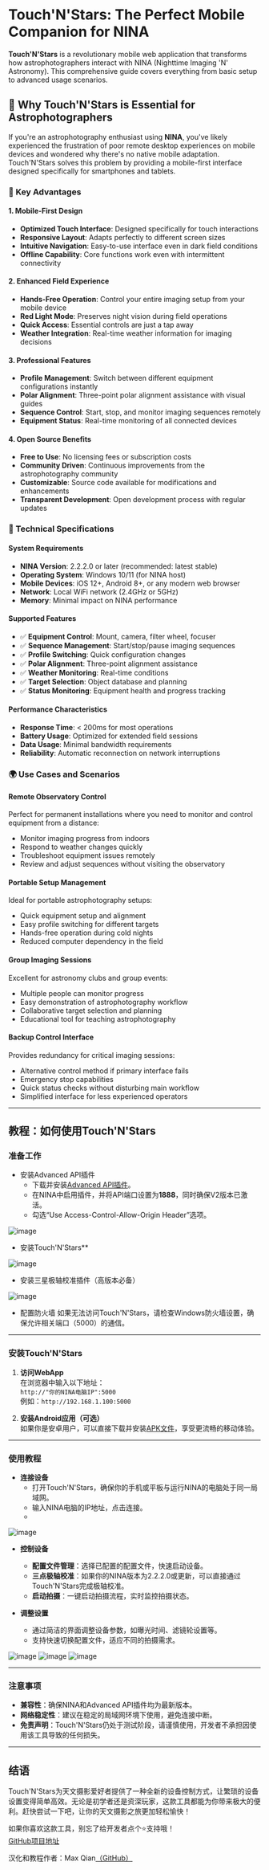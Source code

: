 # Touch'N'Stars: The Perfect Mobile Companion for NINA

**Touch'N'Stars** is a revolutionary mobile web application that transforms how astrophotographers interact with NINA (Nighttime Imaging 'N' Astronomy). This comprehensive guide covers everything from basic setup to advanced usage scenarios.

## 🌟 Why Touch'N'Stars is Essential for Astrophotographers

If you're an astrophotography enthusiast using **NINA**, you've likely experienced the frustration of poor remote desktop experiences on mobile devices and wondered why there's no native mobile adaptation. Touch'N'Stars solves this problem by providing a mobile-first interface designed specifically for smartphones and tablets.

### 🎯 Key Advantages

#### 1. **Mobile-First Design**
- **Optimized Touch Interface**: Designed specifically for touch interactions
- **Responsive Layout**: Adapts perfectly to different screen sizes
- **Intuitive Navigation**: Easy-to-use interface even in dark field conditions
- **Offline Capability**: Core functions work even with intermittent connectivity

#### 2. **Enhanced Field Experience**
- **Hands-Free Operation**: Control your entire imaging setup from your mobile device
- **Red Light Mode**: Preserves night vision during field operations
- **Quick Access**: Essential controls are just a tap away
- **Weather Integration**: Real-time weather information for imaging decisions

#### 3. **Professional Features**
- **Profile Management**: Switch between different equipment configurations instantly
- **Polar Alignment**: Three-point polar alignment assistance with visual guides
- **Sequence Control**: Start, stop, and monitor imaging sequences remotely
- **Equipment Status**: Real-time monitoring of all connected devices

#### 4. **Open Source Benefits**
- **Free to Use**: No licensing fees or subscription costs
- **Community Driven**: Continuous improvements from the astrophotography community
- **Customizable**: Source code available for modifications and enhancements
- **Transparent Development**: Open development process with regular updates

### 🔧 Technical Specifications

#### System Requirements
- **NINA Version**: 2.2.2.0 or later (recommended: latest stable)
- **Operating System**: Windows 10/11 (for NINA host)
- **Mobile Devices**: iOS 12+, Android 8+, or any modern web browser
- **Network**: Local WiFi network (2.4GHz or 5GHz)
- **Memory**: Minimal impact on NINA performance

#### Supported Features
- ✅ **Equipment Control**: Mount, camera, filter wheel, focuser
- ✅ **Sequence Management**: Start/stop/pause imaging sequences
- ✅ **Profile Switching**: Quick configuration changes
- ✅ **Polar Alignment**: Three-point alignment assistance
- ✅ **Weather Monitoring**: Real-time conditions
- ✅ **Target Selection**: Object database and planning
- ✅ **Status Monitoring**: Equipment health and progress tracking

#### Performance Characteristics
- **Response Time**: < 200ms for most operations
- **Battery Usage**: Optimized for extended field sessions
- **Data Usage**: Minimal bandwidth requirements
- **Reliability**: Automatic reconnection on network interruptions

### 🌍 Use Cases and Scenarios

#### **Remote Observatory Control**
Perfect for permanent installations where you need to monitor and control equipment from a distance:
- Monitor imaging progress from indoors
- Respond to weather changes quickly
- Troubleshoot equipment issues remotely
- Review and adjust sequences without visiting the observatory

#### **Portable Setup Management**
Ideal for portable astrophotography setups:
- Quick equipment setup and alignment
- Easy profile switching for different targets
- Hands-free operation during cold nights
- Reduced computer dependency in the field

#### **Group Imaging Sessions**
Excellent for astronomy clubs and group events:
- Multiple people can monitor progress
- Easy demonstration of astrophotography workflow
- Collaborative target selection and planning
- Educational tool for teaching astrophotography

#### **Backup Control Interface**
Provides redundancy for critical imaging sessions:
- Alternative control method if primary interface fails
- Emergency stop capabilities
- Quick status checks without disturbing main workflow
- Simplified interface for less experienced operators

---

## 教程：如何使用Touch'N'Stars

### 准备工作

+ 安装Advanced API插件
  + 下载并安装[Advanced API插件](https://github.com/Touch-N-Stars/N.I.N.A-Plugin-for-Touch-N-Stars)。
  + 在NINA中启用插件，并将API端口设置为**1888**，同时确保V2版本已激活。
  + 勾选“Use Access-Control-Allow-Origin Header”选项。

![image](./plugin1.png)

+ 安装Touch'N'Stars**
  
![image](./plugin3.png)

+ 安装三星极轴校准插件（高版本必备）

![image](./plugin2.png)

+ 配置防火墙
   如果无法访问Touch'N'Stars，请检查Windows防火墙设置，确保允许相关端口（5000）的通信。

---

### 安装Touch'N'Stars

1. **访问WebApp**  
   在浏览器中输入以下地址：  
   `http://"你的NINA电脑IP":5000`  
   例如：`http://192.168.1.100:5000`

2. **安装Android应用（可选）**  
   如果你是安卓用户，可以直接下载并安装[APK文件](https://github.com/Touch-N-Stars/Touch-N-Stars/releases)，享受更流畅的移动体验。

---

### 使用教程

+ **连接设备**  
  + 打开Touch'N'Stars，确保你的手机或平板与运行NINA的电脑处于同一局域网。
  + 输入NINA电脑的IP地址，点击连接。
  +

![image](app1.jpg)

+ **控制设备**  
  + **配置文件管理**：选择已配置的配置文件，快速启动设备。
  + **三点极轴校准**：如果你的NINA版本为2.2.2.0或更新，可以直接通过Touch'N'Stars完成极轴校准。
  + **启动拍摄**：一键启动拍摄流程，实时监控拍摄状态。

+ **调整设置**  
  + 通过简洁的界面调整设备参数，如曝光时间、滤镜轮设置等。
  + 支持快速切换配置文件，适应不同的拍摄需求。

![image](app2.jpg)
![image](app3.jpg)
![image](app4.jpg)

---

### 注意事项

+ **兼容性**：确保NINA和Advanced API插件均为最新版本。
+ **网络稳定性**：建议在稳定的局域网环境下使用，避免连接中断。
+ **免责声明**：Touch'N'Stars仍处于测试阶段，请谨慎使用，开发者不承担因使用该工具导致的任何损失。

---

## 结语

Touch'N'Stars为天文摄影爱好者提供了一种全新的设备控制方式，让繁琐的设备设置变得简单高效。无论是初学者还是资深玩家，这款工具都能为你带来极大的便利。赶快尝试一下吧，让你的天文摄影之旅更加轻松愉快！

如果你喜欢这款工具，别忘了给开发者点个⭐️支持哦！  
[GitHub项目地址](https://github.com/Touch-N-Stars/Touch-N-Stars)

汉化和教程作者：Max Qian[（GitHub）](https://github.com/AstroAir)
